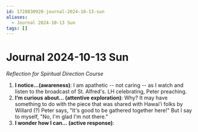 ```yaml
---
id: 1728830920-journal-2024-10-13-sun
aliases:
  - Journal 2024-10-13 Sun
tags: []
---
```


# Journal 2024-10-13 Sun

_Reflection for Spiritual Direction Course_

1. **I notice…(awareness)**: I am apathetic -- not caring -- as I watch and listen to the broadcast of St. Alfred's. LH celebrating, Peter preaching.
2. **I’m curious about… (attentive exploration)**: Why? It may have something to do with the piece that was shared with Hawai'i folks by Willard (?) Peter says, "It's good to be gathered together here!" But I say to myself, "No, I'm glad I'm not there."
3. **I wonder how I can… (active response)**:
